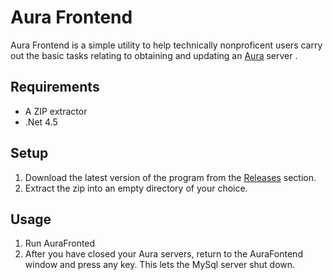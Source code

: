 Aura Frontend
==============================

Aura Frontend is a simple utility to help technically nonproficent users carry out the basic tasks relating to obtaining and updating an [Aura](https://github.com/aura-project/aura) server .

Requirements
------------------------------
* A ZIP extractor
* .Net 4.5

Setup
------------------------------
1. Download the latest version of the program from the [Releases](../../releases) section.
2. Extract the zip into an empty directory of your choice.

Usage
------------------------------
1. Run AuraFronted
2. After you have closed your Aura servers, return to the AuraFontend window and press any key. This lets the MySql server shut down.
